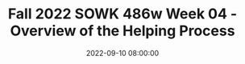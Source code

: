---
layout: single_presentation
name: fall-2022-sowk-486w-week-04-overview-of-the-helping-process.md
title: "Fall 2022 SOWK 486w Week 04 - Overview of the Helping Process"
date:  2022-09-10 08:00:00
presentation_id: B7trhi
permalink: /presentations/B7trhi/
redirect_from:
  - /presentations/B7trhi/fall-2022-sowk-486w-week-04-overview-of-the-helping-process
slides: 
  - slide_name: deck-8828-large-0.jpeg
    slide_text: >
      <p>Jacob Campbell, LICSW Heritage University
      FALL 2022 SOWK 486W
      OVERVIEW OF THE HELPING PROCESS</p>
      
  - slide_name: deck-8828-large-1.jpeg
    slide_text: >
      <p>(CUSTOMER SERVICE TRAINING HELPER, N.D.)
      FIRST IMPRESSIONS ▸ Who would ▸ you want to meet?
      what would you do? what would you wear? how would you feel?
      Jacob Campbell, LICSW at Heritage University
      Fall 2022 SOWK 486w</p>
      
  - slide_name: deck-8828-large-2.jpeg
    slide_text: >
      <p>THE PLAN FOR TODAY
      AGENDA ▸ Overview of the three phases of the helping process ▸ Setting the environment ▸ Interviewing clients ▸ Practice with ethical dilemmas
      Jacob Campbell, LICSW at Heritage University
      Fall 2022 SOWK 486w</p>
      
  - slide_name: deck-8828-large-3.jpeg
    slide_text: >
      <p>PHASES OF THE HELPING PROCESS
      1
      2
      3
      PHASE 1: EXPLORATION, ENGAGEMENT, ASSESSMENT, AND PLANNING
      PHASE II: IMPLEMENTATION AND GOAL ATTAINMENT
      PHASE III: EVALUATION AND TERMINATION
      (Hepworth et al., 2022)
      Jacob Campbell, LICSW at Heritage University
      Fall 2022 SOWK 486w</p>
      
  - slide_name: deck-8828-large-4.jpeg
    slide_text: >
      <p>3 2
      Explaining the process, the services, and yourself
      1 Exploration, Engagement , Assessment, and Planning
      Exploring Clients’ Problems
      Jacob Campbell, LICSW at Heritage University
      (Hepworth et al., 2022)
      Fall 2022 SOWK 486w</p>
      
  - slide_name: deck-8828-large-5.jpeg
    slide_text: >
      <p>3
      RAPPORT
      2
      Relationship description with strong rapport
      1
      Look and feel of a strong rapport
      Exploration, Engagement , Assessment, and Planning
      Developing strong rapport
      Establishing rapport and enhancing motivation
      Jacob Campbell, LICSW at Heritage University
      (Hepworth et al., 2022)
      Fall 2022 SOWK 486w</p>
      
  - slide_name: deck-8828-large-6.jpeg
    slide_text: >
      <p>(LEACH, 2015)
      STRATEGIES AND BEHAVIORS THAT IMPROVE CLIENT TRUST
      MAINTAIN:
      AVOID:
      ‣ Client comfort
      ‣ Objectivity
      ‣ Passing judgement
      ‣ Con dentiality &amp; trust
      ‣ Attentiveness
      ‣ Enthusiasm
      ‣ Eye contact
      ‣ Jargon and technical language
      ‣ A collaborative relationship Interest in client concerns
      ‣ An open posture
      fi
      Jacob Campbell, LICSW at Heritage University
      ‣ An authoritarian demeanor ‣ Interruptions
      Fall 2022 SOWK 486w</p>
      
  - slide_name: deck-8828-large-7.jpeg
    slide_text: >
      <p>(LEACH, 2015)
      STRATEGIES AND BEHAVIORS THAT IMPROVE CLIENT TRUST BE:
      USE:
      ‣ Dependable
      ‣ Genuine
      ‣ Open minded
      ‣ Warm
      ‣ Respectful of client wishes and needs
      ‣ Flexible
      ‣ Sincere
      ‣ Sensitive
      ‣ Reassuring &amp; supportive
      ‣ Honest
      ‣ Empathetic
      ‣ Empowering
      ‣ Altruistic
      ‣ Con dent ‣ Friendly
      ‣ Rationales for procedures, treatments and decisions
      ‣ Engaging and interactive
      Jacob Campbell, LICSW at Heritage University fi
      ‣ Open-ended questions
      Fall 2022 SOWK 486w</p>
      
  - slide_name: deck-8828-large-8.jpeg
    slide_text: >
      <p>WHAT ARE MICRO SKILLS? WHY ARE THEY IMPORTANT?
      WHO’S GUIDING THE INTERVIEW Jacob Campbell, LICSW at Heritage University
      Fall 2022 SOWK 486w</p>
      
  - slide_name: deck-8828-large-9.jpeg
    slide_text: >
      <p>(KIRST-ASHMAN AND HULL, 2015)
      STARTING THE INTERVIEW
      PURPOSE
      SETTING
      PREPAREDNESS
      STARTING
      Jacob Campbell, LICSW at Heritage University
      Fall 2022 SOWK 486w</p>
      
  - slide_name: deck-8828-large-10.jpeg
    slide_text: >
      <p>(KIRST-ASHMAN AND HULL, 2015)
      STARTING THE INTERVIEW PURPOSE
      SETTING
      PREPAREDNESS
      ▸ The major goal of any interview is effective communication with the client. ▸ Interviews make use of communication with clients to solve problems, encourage positive change and promote clients well being.
      STARTING
      Jacob Campbell, LICSW at Heritage University
      Fall 2022 SOWK 486w</p>
      
  - slide_name: deck-8828-large-11.jpeg
    slide_text: >
      <p>(KIRST-ASHMAN AND HULL, 2015)
      STARTING THE INTERVIEW PURPOSE
      SETTING
      ▸ Variety of Setting ▸ How do we present ourselves?
      PREPAREDNESS
      ▸ Timeliness
      STARTING
      Jacob Campbell, LICSW at Heritage University
      Fall 2022 SOWK 486w</p>
      
  - slide_name: deck-8828-large-12.jpeg
    slide_text: >
      <p>OFFICE SETUP FENG SHUI</p>
      
  - slide_name: deck-8828-large-13.jpeg
    slide_text: >
      <p>(KIRST-ASHMAN AND HULL, 2015)
      STARTING THE INTERVIEW PURPOSE
      SETTING
      ▸ What information do you need to gather ▸ How long is the interview time frame
      PREPAREDNESS
      ▸ Identify the purpose
      STARTING
      Jacob Campbell, LICSW at Heritage University
      Fall 2022 SOWK 486w</p>
      
  - slide_name: deck-8828-large-14.jpeg
    slide_text: >
      <p>(KIRST-ASHMAN AND HULL, 2015)
      STARTING THE INTERVIEW PURPOSE
      SETTING
      ▸ Greetings PREPAREDNESS
      ▸ Alleviate clients anxiety
      STARTING
      Jacob Campbell, LICSW at Heritage University
      Fall 2022 SOWK 486w</p>
      
  - slide_name: deck-8828-large-15.jpeg
    slide_text: >
      <p>THE INITIAL INTERVIEW
      PHOTO BY NIK SHULIAHIN 💛💙 ON UNSPLASH</p>
      
  - slide_name: deck-8828-large-16.jpeg
    slide_text: >
      <p>(HEPWORTH ET AL., 2022)
      INTERVIEW STRUCTURE ▸ Rapport ▸ Starting with client motivation ▸ Use of an interpreter
      Jacob Campbell, LICSW at Heritage University
      Fall 2022 SOWK 486w</p>
      
  - slide_name: deck-8828-large-17.jpeg
    slide_text: >
      <p>(HEPWORTH ET AL., 2022)
      DISCUSSING PROBLEMATIC SITUATIONS ▸ Determine clients’ expectations ▸ Cultural differences ▸ Assesses the signi cance of information
      fi
      Jacob Campbell, LICSW at Heritage University
      Fall 2022 SOWK 486w</p>
      
  - slide_name: deck-8828-large-18.jpeg
    slide_text: >
      <p>(HEPWORTH ET AL., 2022)
      FOCUSING IN DEPTH ▸ Outlines ▸ Moment-to-moment emotional reactions ▸ Clients’ opinions and interpretations ▸ Substance abuse, violence, and sexual abuse
      Jacob Campbell, LICSW at Heritage University
      Fall 2022 SOWK 486w</p>
      
  - slide_name: deck-8828-large-19.jpeg
    slide_text: >
      <p>(HEPWORTH ET AL., 2022)
      PROCESS OF GOAL NEGOTIATION ▸ Ending the interview process ▸ Continued use of interviewing skills
      Jacob Campbell, LICSW at Heritage University
      Fall 2022 SOWK 486w</p>
      
  - slide_name: deck-8828-large-20.jpeg
    slide_text: >
      <p>PHASES OF THE HELPING PROCESS
      3 2
      Strengths-based approach Stages of change
      1 Exploration, Engagement , Assessment, and Planning
      Establishing rapport and enhancing motivation
      Jacob Campbell, LICSW at Heritage University
      (Hepworth et al., 2022)
      Fall 2022 SOWK 486w</p>
      
  - slide_name: deck-8828-large-21.jpeg
    slide_text: >
      <p>PHASES OF THE HELPING PROCESS
      3 2 1 Exploration, Engagement , Assessment, and Planning
      Exploration begins by attending to the emotional states and immediate concerns manifested by the client. Gradually, the social worker broadens the exploration to encompass relevant systems (individual, interpersonal, and environmental) and explores the most critical aspects of the problem in depth. — Hepworth et al. (2022) , p. 43
      Formulating a multidimensional assessment
      Jacob Campbell, LICSW at Heritage University
      (Hepworth et al., 2022)
      Fall 2022 SOWK 486w</p>
      
  - slide_name: deck-8828-large-22.jpeg
    slide_text: >
      <p>3 2 1 Exploration, Engagement , Assessment, and Planning
      Behavior
      PHASES OF THE HELPING PROCESS
      Thoughts Beliefs Emotions Information revealed
      Formulating a multidimensional assessment
      Jacob Campbell, LICSW at Heritage University
      (Hepworth et al., 2022)
      Fall 2022 SOWK 486w</p>
      
  - slide_name: deck-8828-large-23.jpeg
    slide_text: >
      <p>PHASES OF THE HELPING PROCESS
      3 2
      Formulating a contact Solution-focused approach
      1 Exploration, Engagement , Assessment, and Planning
      Goals
      Jacob Campbell, LICSW at Heritage University
      (Hepworth et al., 2022)
      Fall 2022 SOWK 486w</p>
      
  - slide_name: deck-8828-large-24.jpeg
    slide_text: >
      <p>PHASES OF THE HELPING PROCESS
      3 2
      Linking clients to other resource systems requires careful handling if clients are to follow through in seeking and obtaining essential resources.
      1 Exploration, Engagement , Assessment, and Planning
      Goals
      Jacob Campbell, LICSW at Heritage University
      (Hepworth et al., 2022)
      Fall 2022 SOWK 486w</p>
      
  - slide_name: deck-8828-large-25.jpeg
    slide_text: >
      <p>3
      PHASES OF THE HELPING PROCESS
      2 1 Jacob Campbell, LICSW at Heritage University
      Implementation and Goal Attainment
      (Hepworth et al., 2022)
      Fall 2022 SOWK 486w</p>
      
  - slide_name: deck-8828-large-26.jpeg
    slide_text: >
      <p>PHASES OF THE HELPING PROCESS
      3
      Prioritize goals into general and speci c tasks
      2
      Select and implement interventions Plan task implementation, enhancing selfef cacy
      1 Implementation and Goal Attainment
      Maintain focus within sessions
      Tasks (Hepworth et al., 2022) fi
      fi
      Jacob Campbell, LICSW at Heritage University
      Fall 2022 SOWK 486w</p>
      
  - slide_name: deck-8828-large-27.jpeg
    slide_text: >
      <p>PHASES OF THE HELPING PROCESS
      3
      Maintain continuity between sessions
      2
      Monitor progress Identify and address barriers to change
      1 Implementation and Goal Attainment
      Employ appropriate self-disclosure and assertiveness to facilitate change
      Tasks
      Jacob Campbell, LICSW at Heritage University
      (Hepworth et al., 2022)
      Fall 2022 SOWK 486w</p>
      
  - slide_name: deck-8828-large-28.jpeg
    slide_text: >
      <p>3 2 1 Implementation and Goal Attainment
      Enhancing self-ef cacy Monitoring progress
      PHASES OF THE HELPING PROCESS
      Barriers to goal attainment Relational reactions Enhancing clients’ self awareness Use of of self
      Consideration fi
      Jacob Campbell, LICSW at Heritage University
      (Hepworth et al., 2022)
      Fall 2022 SOWK 486w</p>
      
  - slide_name: deck-8828-large-29.jpeg
    slide_text: >
      <p>3 2 1 Evaluation and Termination
      PHASES OF THE HELPING PROCESS
      Assessing when client goals have been satisfactorily attained
      Helping the client develop strategies that maintain change and continue growth following the termination Successfully terminating the helping relationship
      Tasks
      Jacob Campbell, LICSW at Heritage University
      (Hepworth et al., 2022)
      Fall 2022 SOWK 486w</p>
      
  - slide_name: deck-8828-large-30.jpeg
    slide_text: >
      <p>PHASES OF THE HELPING PROCESS
      3 2 1 Evaluation and Termination
      SUCCESSFULLY TERMINATING THE HELPING RELATIONSHIP
      PLANNING CHANGE MAINTENANCE STRATEGIES
      Considerations
      Jacob Campbell, LICSW at Heritage University
      (Hepworth et al., 2022)
      Fall 2022 SOWK 486w</p>
      
  - slide_name: deck-8828-large-31.jpeg
    slide_text: >
      <p>What con icting principles and values are in play in the case? What are the pros and cons of the various courses of action? What guidelines are applicable in resolving this dilemma? What resources could you consult to help you decide on an ethical course of action? (Hepworth et al., 2022, p. 75) fi
      Jacob Campbell, LICSW at Heritage University fl
      fi
      A classmate has told you that they are Googling clients from their eld agency as well as looking them up on Facebook. They state that the information is public, so there is no con dentiality involved, and the more they learn about them the better they can help them. In your own placement, workers send Snapchat messages to each other of the wacky ways clients dress and behave. They say it builds camaraderie in the team and is harmless since the photos and comments go away after only a few seconds.
      ETHICS CASE 1 Fall 2022 SOWK 486w</p>
      
  - slide_name: deck-8828-large-32.jpeg
    slide_text: >
      <p>You are forming a youth group in a state correctional facility. From past experience, you know that members sometimes make references in the group to previous offenses that they have committed without being apprehended. You also know that they may talk about indiscretions or misdemeanors they (or others) may have committed or plan to commit within the institution, such as smoking marijuana, engaging in sexual encounters, receiving contraband from visitors, or stealing supplies or property from peers or staff. Are you required to share all the information you learn in the group? How can you encourage trust and sharing if there are limits to con dentiality? What con icting principles and values are in play in the case? What are the pros and cons of the various courses of action? What guidelines are applicable in resolving this dilemma? What resources could you consult to help you decide on an ethical course of action?
      fl
      fi
      Jacob Campbell, LICSW at Heritage University
      (Hepworth et al., 2022, p. 75)
      ETHICS CASE 2 Fall 2022 SOWK 486w</p>
      
  - slide_name: deck-8828-large-33.jpeg
    slide_text: >
      <p>In conducting an intake interview with a young woman in a family agency, you observe that both of her young children are withdrawn and listless. Throughout the interview, the client seems defensive, suspicious, and appears ambivalent about having come for the interview. At one point, she states that she feels overwhelmed with her parenting responsibilities and is having dif culty in coping with her children. She also alludes to her fear that she may hurt them but then abruptly changes the subject. As you encourage her to return to the discussion of her problems with the children, your client says that she has changed her mind about wanting help, takes her children in hand, and hastily leaves the of ce. What con icting principles and values are in play in the case? What are the pros and cons of the various courses of action? What guidelines are applicable in resolving this dilemma? What resources could you consult to help you decide on an ethical course of action?
      fi
      (Hepworth et al., 2022, p. 75) fi
      fl
      Jacob Campbell, LICSW at Heritage University
      ETHICS CASE 3 Fall 2022 SOWK 486w</p>
      
  - slide_name: deck-8828-large-34.jpeg
    slide_text: >
      <p>You have been working in a mental health agency with a middle-aged male who has a history, when angered, of becoming violent and physically abusive. He has been under extreme psychological pressure lately because of increased expectations at work. In an interview today, he is extremely angry, clenching his sts as he tells you that his boss is giving him a hard time, singling him out for criticism, and threatening that he will lose his job. “If that happens,” he says, “they’ll be sorry.” What con icting principles and values are in play in the case? What are the pros and cons of the various courses of action? What guidelines are applicable in resolving this dilemma? What resources could you consult to help you decide on an ethical course of action? (Hepworth et al., 2022, p. 75) fi
      fl
      Jacob Campbell, LICSW at Heritage University
      ETHICS CASE 4 Fall 2022 SOWK 486w</p>
      
presentation_description: >
  <p>Week four is a continuation of laying the groundwork for this course. It is focused on providing an overview of the helping process. The Hepworth et al. (2022) text formats the helping process into three phases.</p>
  <ul>
  <li>Phase 1: Exploration, Engagement, Assessment, and Planning</li>
  <li>Phase II: Implementation and Goal Attainment</li>
  <li>Phase III: Evaluation and Termination</li>
  </ul>
  <p>During the session, we will be examining an overview of considerations we should have in each of the phases. We will also be looking at how we set the environment with our clients and what the interviewing process looks like. Finally, we will spend some time discussing some potential ethical dilemmas. The agenda is:</p>
  <ul>
  <li>Overview of the three phases of the helping process</li>
  <li>Setting the environment</li>
  <li>Interviewing clients</li>
  <li>Practice with ethical dilemmas</li>
  </ul>
  
downloadable_slides: deck-8828.pdf
slides_count: 35
header:
  teaser: deck-8828-thumb-0.jpeg
presentation_video:
location: "Heritage University"
tags:
  - Heritage University
  - BASW Program
  - SOWK 486w
---